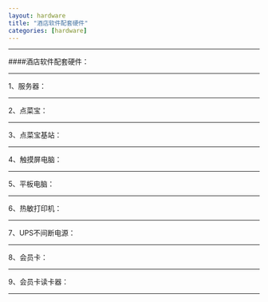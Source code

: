 ```yaml
---
layout: hardware
title: "酒店软件配套硬件"
categories: [hardware]
---
```

<hr/>
####酒店软件配套硬件：
<hr/>
1、服务器：
<hr/>
2、点菜宝：
<hr/>
3、点菜宝基站：
<hr/>
4、触摸屏电脑：
<hr/>
5、平板电脑：
<hr/>
6、热敏打印机：
<hr/>
7、UPS不间断电源：
<hr/>
8、会员卡：
<hr/>
9、会员卡读卡器：
<hr/>


